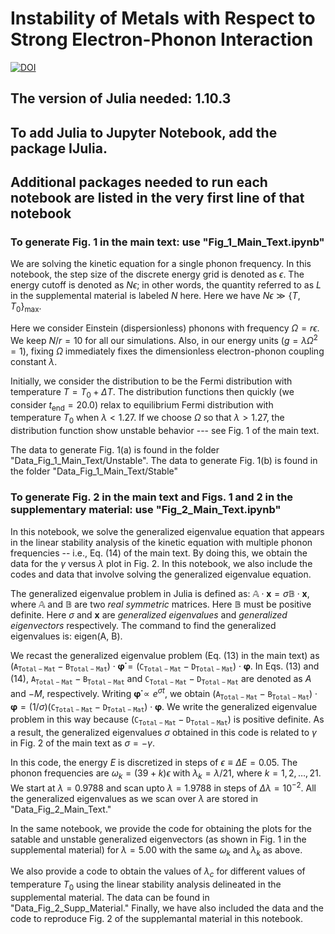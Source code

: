# Instability of Metals with Respect to Strong Electron-Phonon Interaction

[![DOI](https://zenodo.org/badge/1009402009.svg)](https://doi.org/10.5281/zenodo.15751877)

## The version of Julia needed: 1.10.3
## To add Julia to Jupyter Notebook, add the package IJulia. 
## Additional packages needed to run each notebook are listed in the very first line of that notebook

### To generate Fig. 1 in the main text: use "Fig_1_Main_Text.ipynb"

We are solving the kinetic equation for a single phonon frequency. In this notebook, the step size of the discrete energy grid is denoted as $\epsilon$. The energy cutoff is denoted as $N\epsilon$; in other words, the quantity referred to as $L$ in the supplemental material is labeled $N$ here. Here we have $N\epsilon \gg \{T,T_{0}\}_\mathrm{max}$. 

Here we consider Einstein (dispersionless) phonons with frequency $\Omega = r\epsilon$. We keep $N/r = 10$ for all our simulations. Also, in our energy units $(g = \lambda\Omega^2 = 1)$, fixing $\Omega$ immediately fixes the dimensionless electron-phonon coupling constant $\lambda$. 

Initially, we consider the distribution to be the Fermi distribution with temperature $T = T_{0} + \Delta T$. The distribution functions then quickly (we consider $t_\mathrm{end} = 20.0$) relax to equilibrium Fermi distribution with temperature $T_{0}$ when $\lambda < 1.27$. If we choose $\Omega$ so that $\lambda > 1.27$, the distribution function show unstable behavior --- see Fig. 1 of the main text.

The data to generate Fig. 1(a) is found in the folder "Data_Fig_1_Main_Text/Unstable". The data to generate Fig. 1(b) is found in the folder "Data_Fig_1_Main_Text/Stable" 

### To generate Fig. 2 in the main text and Figs. 1 and 2 in the supplementary material: use "Fig_2_Main_Text.ipynb"

In this notebook, we solve the generalized eigenvalue equation that appears in the linear stability analysis of the kinetic equation with multiple phonon frequencies -- i.e., Eq. (14) of the main text. By doing this, we obtain the data for the $\gamma$ versus $\lambda$ plot in Fig. 2. In this notebook, we also include the codes and data that involve solving the generalized eigenvalue equation.  

The generalized eigenvalue problem in Julia is defined as: $\mathbb{A}\cdot\mathbf{x} = \sigma \mathbb{B}\cdot\mathbf{x}$, where $\mathbb{A}$ and $\mathbb{B}$ are two *real symmetric* matrices. Here $\mathbb{B}$ must be positive definite. Here $\sigma$ and $\mathbf{x}$ are *generalized eigenvalues* and *generalized eigenvectors* respectively. The command to find the generalized eigenvalues is: eigen(A, B).  

We recast the generalized eigenvalue problem (Eq. (13) in the main text) as $(\mathtt{A_{Total-Mat}}-\mathtt{B_{Total-Mat}}) \cdot \mathbf{\dot{\varphi}} = (\mathtt{C_{Total-Mat}}-\mathtt{D_{Total-Mat}}) \cdot \mathbf{\varphi}$. In Eqs. (13) and (14), $\mathtt{A_{Total-Mat}}-\mathtt{B_{Total-Mat}}$ and $\mathtt{C_{Total-Mat}}-\mathtt{D_{Total-Mat}}$ are denoted as $A$ and $- M$, respectively. Writing $\mathbf{\dot{\varphi}} \propto e^{\sigma t}$, we obtain $(\mathtt{A_{Total-Mat}}-\mathtt{B_{Total-Mat}}) \cdot \mathbf{\varphi} = (1/\sigma)(\mathtt{C_{Total-Mat}}-\mathtt{D_{Total-Mat}}) \cdot \mathbf{\varphi}$. We write the generalized eigenvalue problem in this way because $(\mathtt{C_{Total-Mat}}-\mathtt{D_{Total-Mat}})$ is positive definite. As a result, the generalized eigenvalues $\sigma$ obtained in this code is related to $\gamma$ in Fig. 2 of the main text as $\sigma = -\gamma$.

In this code, the energy $E$ is discretized in steps of $\epsilon \equiv \Delta E = 0.05$. The phonon frequencies are $\omega_{k} = (39+k)\epsilon$ with $\lambda_{k} = \lambda/21$, where $k = 1, 2, \ldots, 21$. We start at $\lambda = 0.9788$ and scan upto $\lambda = 1.9788$ in steps of $\Delta\lambda = 10^{-2}$. All the generalized eigenvalues as we scan over $\lambda$ are stored in "Data_Fig_2_Main_Text."

In the same notebook, we provide the code for obtaining the plots for the satable and unstable generalized eigenvectors (as shown in Fig. 1 in the supplemental material) for $\lambda = 5.00$ with the same $\omega_k$ and $\lambda_k$ as above.

We also provide a code to obtain the values of $\lambda_c$ for different values of temperature $T_0$ using the linear stability analysis delineated in the supplemental material. The data can be found in "Data_Fig_2_Supp_Material." Finally, we have also included the data and the code to reproduce Fig. 2 of the supplemantal material in this notebook.
